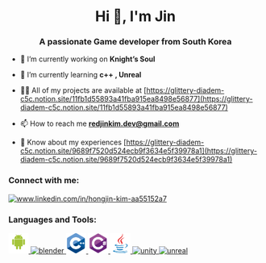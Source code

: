 <h1 align="center">Hi 👋, I'm Jin</h1>
<h3 align="center">A passionate Game developer from South Korea</h3>

- 🔭 I’m currently working on **Knight’s Soul**

- 🌱 I’m currently learning **c++ , Unreal**

- 👨‍💻 All of my projects are available at [https://glittery-diadem-c5c.notion.site/11fb1d55893a41fba915ea8498e56877](https://glittery-diadem-c5c.notion.site/11fb1d55893a41fba915ea8498e56877)

- 📫 How to reach me **redjinkim.dev@gmail.com**

- 📄 Know about my experiences [https://glittery-diadem-c5c.notion.site/9689f7520d524ecb9f3634e5f39978a1](https://glittery-diadem-c5c.notion.site/9689f7520d524ecb9f3634e5f39978a1)

<h3 align="left">Connect with me:</h3>
<p align="left">
<a href="https://linkedin.com/in/www.linkedin.com/in/hongjin-kim-aa55152a7" target="blank"><img align="center" src="https://raw.githubusercontent.com/rahuldkjain/github-profile-readme-generator/master/src/images/icons/Social/linked-in-alt.svg" alt="www.linkedin.com/in/hongjin-kim-aa55152a7" height="30" width="40" /></a>
</p>

<h3 align="left">Languages and Tools:</h3>
<p align="left"> <a href="https://developer.android.com" target="_blank" rel="noreferrer"> <img src="https://raw.githubusercontent.com/devicons/devicon/master/icons/android/android-original-wordmark.svg" alt="android" width="40" height="40"/> </a> <a href="https://www.blender.org/" target="_blank" rel="noreferrer"> <img src="https://download.blender.org/branding/community/blender_community_badge_white.svg" alt="blender" width="40" height="40"/> </a> <a href="https://www.w3schools.com/cpp/" target="_blank" rel="noreferrer"> <img src="https://raw.githubusercontent.com/devicons/devicon/master/icons/cplusplus/cplusplus-original.svg" alt="cplusplus" width="40" height="40"/> </a> <a href="https://www.w3schools.com/cs/" target="_blank" rel="noreferrer"> <img src="https://raw.githubusercontent.com/devicons/devicon/master/icons/csharp/csharp-original.svg" alt="csharp" width="40" height="40"/> </a> <a href="https://www.java.com" target="_blank" rel="noreferrer"> <img src="https://raw.githubusercontent.com/devicons/devicon/master/icons/java/java-original.svg" alt="java" width="40" height="40"/> </a> <a href="https://unity.com/" target="_blank" rel="noreferrer"> <img src="https://www.vectorlogo.zone/logos/unity3d/unity3d-icon.svg" alt="unity" width="40" height="40"/> </a> <a href="https://unrealengine.com/" target="_blank" rel="noreferrer"> <img src="https://raw.githubusercontent.com/kenangundogan/fontisto/036b7eca71aab1bef8e6a0518f7329f13ed62f6b/icons/svg/brand/unreal-engine.svg" alt="unreal" width="40" height="40"/> </a> </p>
